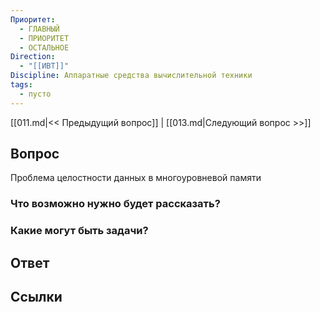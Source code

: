 ```yaml
---
Приоритет:
  - ГЛАВНЫЙ
  - ПРИОРИТЕТ
  - ОСТАЛЬНОЕ
Direction:
  - "[[ИВТ]]" 
Discipline: Аппаратные средства вычислительной техники 
tags:
  - пусто
---
```

[[011.md|<< Предыдущий вопрос]] | [[013.md|Следующий вопрос >>]]
## Вопрос

Проблема целостности данных в многоуровневой памяти

### Что возможно нужно будет рассказать?

### Какие могут быть задачи?

## Ответ

## Ссылки
